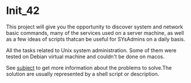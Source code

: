 # Init_42

This project will give you the opportunity to discover system and network basic commands, many of the services used on a server machine, as well as a few ideas of scripts thatcan be useful for SYsAdmins on a daily basis.

All the tasks related to Unix system administration. Some of them were tested on Debian virtual machine and couldn't be done on macos.

See [subject](init.en.pdf) to get more information about the problems to solve.The solution are usually represented by a shell script or description.
